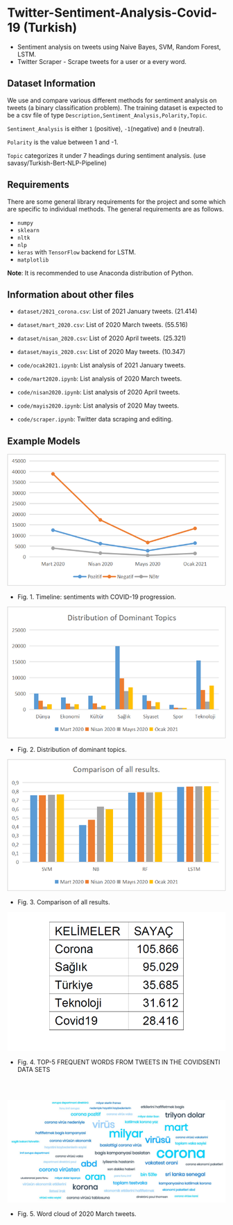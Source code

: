 # Twitter-Sentiment-Analysis-Covid-19 (Turkish)
* Sentiment analysis on tweets using Naive Bayes, SVM, Random Forest, LSTM. 
* Twitter Scraper - Scrape tweets for a user or a every word.

## Dataset Information

We use and compare various different methods for sentiment analysis on tweets (a binary classification problem). The training dataset is expected to be a csv file of type `Description,Sentiment_Analysis,Polarity,Topic`.

`Sentiment_Analysis` is either `1` (positive), `-1`(negative) and `0` (neutral). 

`Polarity` is the value between 1 and -1.

`Topic` categorizes it under 7 headings during sentiment analysis. (use savasy/Turkish-Bert-NLP-Pipeline)

## Requirements

There are some general library requirements for the project and some which are specific to individual methods. The general requirements are as follows.  
* `numpy`
* `sklearn`
* `nltk`
* `nlp`
* `keras` with `TensorFlow` backend for LSTM.
* `matplotlib` 

**Note**: It is recommended to use Anaconda distribution of Python.

## Information about other files

* `dataset/2021_corona.csv`: List of 2021 January tweets. (21.414)
* `dataset/mart_2020.csv`: List of 2020 March tweets. (55.516)
* `dataset/nisan_2020.csv`: List of 2020 April tweets. (25.321)
* `dataset/mayis_2020.csv`: List of 2020 May tweets. (10.347)

* `code/ocak2021.ipynb`: List analysis of 2021 January tweets. 
* `code/mart2020.ipynb`: List analysis of 2020 March tweets. 
* `code/nisan2020.ipynb`: List analysis of 2020 April tweets. 
* `code/mayis2020.ipynb`: List analysis of 2020 May tweets. 

* `code/scraper.ipynb`: Twitter data scraping and editing. 

## Example Models

![banner resmi](https://github.com/EfecanDemir/Twitter-Sentiment-Analysis-Covid-19/blob/main/pic/sent1.png)
* Fig. 1. Timeline: sentiments with COVID-19 progression. <br/>

![banner resmi](https://github.com/EfecanDemir/Twitter-Sentiment-Analysis-Covid-19/blob/main/pic/sent2.png)
* Fig. 2. Distribution of dominant topics. <br/>

![banner resmi](https://github.com/EfecanDemir/Twitter-Sentiment-Analysis-Covid-19/blob/main/pic/sent3.png)
* Fig. 3.  Comparison of all results. <br/>

![banner resmi](https://github.com/EfecanDemir/Twitter-Sentiment-Analysis-Covid-19/blob/main/pic/sent4.png)
* Fig. 4.  TOP-5 FREQUENT WORDS FROM TWEETS IN THE COVIDSENTI DATA SETS <br/>

<br/><br/>

![banner resmi](https://github.com/EfecanDemir/Twitter-Sentiment-Analysis-Covid-19/blob/main/pic/mart2020.JPG)
* Fig. 5.  Word cloud of  2020 March tweets.

